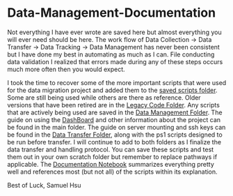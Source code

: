 # Data-Management-Documentation

Not everything I have ever wrote are saved here but almost everything you will ever need should be here. The work flow of Data Collection -> Data Transfer -> Data Tracking -> Data Management has never been consistent but I have done my best in automating as much as I can. File conducting data validation I realized that errors made during any of these steps occurs much more often then you would expect. 

I took the time to recover some of the more important scripts that were used for the data migration project and added them to the [saved scripts folder](Data_Management/Saved_Scripts).
Some are still being used while others are there as reference. 
Older versions that have been retired are in the [Legacy Code Folder](Legacy_Code).
Any scripts that are actively being used are saved in the [Data Management Folder](Data_Management).
The guide on using the [DashBoard](DashBoard_Guide.ipynb) and other information about the project can be found in the main folder. The guide on server mounting and ssh keys can be found in the [Data Transfer Folder](Data_Transfer), along with the ps1 scripts designed to be run before transfer. I will continue to add to both folders as I finalize the data transfer and handling protocol. 
You can save these scripts and test them out in your own scratch folder but remember to replace pathways if applicable. The [Documentation Notebook](Documentation.ipynb) summarizes everything pretty well and references most (but not all) of the scripts within its explanation. 

  
  Best of Luck,
  Samuel Hsu